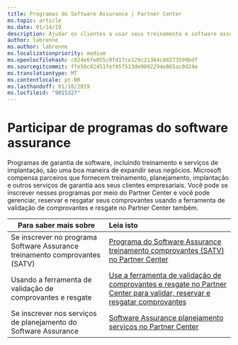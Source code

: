 ```yaml
---
title: Programas do Software Assurance | Partner Center
ms.topic: article
ms.date: 01/14/19
description: Ajudar os clientes a usar seus treinamento e software assurance comprovantes
author: labrenne
ms.author: labrenne
ms.localizationpriority: medium
ms.openlocfilehash: c824e6fe055c9fd17ce129c21364c88273599bdf
ms.sourcegitcommit: ffe50c82451fef05f513de9092294e865ac0d24e
ms.translationtype: MT
ms.contentlocale: pt-BR
ms.lasthandoff: 01/18/2019
ms.locfileid: "9015327"
---
```

# <a name="participate-in-software-assurance-programs"></a>Participar de programas do software assurance

Programas de garantia de software, incluindo treinamento e serviços de implantação, são uma boa maneira de expandir seus negócios. Microsoft compensa parceiros que fornecem treinamento, planejamento, implantação e outros serviços de garantia aos seus clientes empresariais. Você pode se inscrever nesses programas por meio do Partner Center e você pode gerenciar, reservar e resgatar seus comprovantes usando a ferramenta de validação de comprovantes e resgate no Partner Center também. 

|**Para saber mais sobre**   |**Leia isto**   |
|--------------------------|:------------------|
|Se inscrever no programa Software Assurance treinamento comprovantes (SATV)|[Programa do Software Assurance treinamento comprovantes (SATV) no Partner Center](software-assurance-satv.md)|
|Usando a ferramenta de validação de comprovantes e resgate|[Use a ferramenta de validação de comprovantes e resgate no Partner Center para validar, reservar e resgatar comprovantes](voucher-validation-tool.md)|
|Se inscrever nos serviços de planejamento do Software Assurance|[Software Assurance planejamento serviços no Partner Center](software-assurance-dps.md) 

